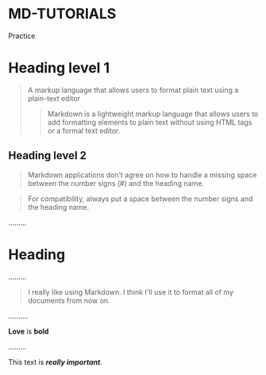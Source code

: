 # MD-TUTORIALS
Practice 
# Heading level 1



>A markup language that allows users to format plain text using a plain-text editor
>>Markdown is a lightweight markup language that allows users to add formatting elements to plain text without using HTML tags or a formal text editor.

<h2>Heading level 2</h2>

>Markdown applications don’t agree on how to handle a missing space between the number signs (#) and the heading name.

>For compatibility, always put a space between the number signs and the heading name.

.........

# Heading

.........

>I really like using Markdown.
>I think I'll use it to format all of my documents from now on.

..........

**Love** is **bold**

.........

This text is ***really important***.
